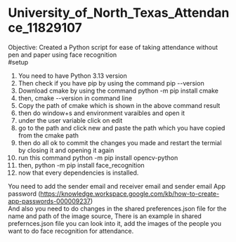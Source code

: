 # University_of_North_Texas_Attendance_11829107
Objective: Created a Python script for ease of taking attendance without pen and paper using face recognition
<br>
#setup
1. You need to have Python 3.13 version
2. Then check if you have pip by using the command pip --version
3. Download cmake by using the command python -m pip install cmake
4. then, cmake --version in command line
5. Copy the path of cmake which is shown in the above command result
6. then do window+s and environment varaibles and open it
7. under the user variable click on edit
8. go to the path and click new and paste the path which you have copied from the cmake path
9. then do all ok to commit the changes you made and restart the termial by closing it and opening it again
10. run this command python -m pip install opencv-python
11. then, python -m pip install face_recognition
12. now that every dependencies is installed.

You need to add the sender email and receiver email and sender email App password (https://knowledge.workspace.google.com/kb/how-to-create-app-passwords-000009237)
<br>
And also you need to do changes in the shared preferences.json file for the name and path of the image source, There is an example in shared prefernces.json file you can look into it, add the images of the people you want to do face recognition for attendance.

